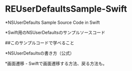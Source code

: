 REUserDefaultsSample-Swift
==========================

*NSUserDefaults Sample Source Code in Swift

*Swift用のNSUserDefaultsのサンプルソースコード

##このサンプルコードで学べること

*NSUserDefaultsの書き方（公式）

*画面遷移 - Swiftで画面遷移する方法、戻る方法も。
